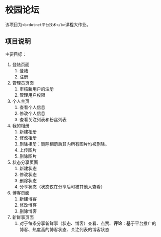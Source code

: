 # 校园论坛

该项目为`<b>dotnet平台技术</b>`课程大作业。



## 项目说明

主要目标：

1. 登陆页面
   1. 登陆
   2. 注册
2. 管理员页面
   1. 审核新用户的注册
   2. 管理用户权限
3. 个人主页
   1. 查看个人信息
   2. 修改个人信息
   3. 查看关注列表和粉丝列表
4. 我的相册
   1. 新建相册
   2. 修改相册
   3. 删除相册：删除相册后其内所有图片均被删除。
   4. 上传图片
   5. 删除图片
5. 状态分享页面
   1. 新建状态
   2. 修改状态
   3. 删除状态
   4. 分享状态（状态仅在分享后可被其他人查看）
6. 博客页面
   1. 新建博客
   2. 修改博客
   3. 删除博客
7. 新鲜事页面
   1. 对于每条分享新鲜事（状态、博客）查看、点赞、**评论**：基于平台推广的博客、热度高的博客状态、关注列表的博客状态


